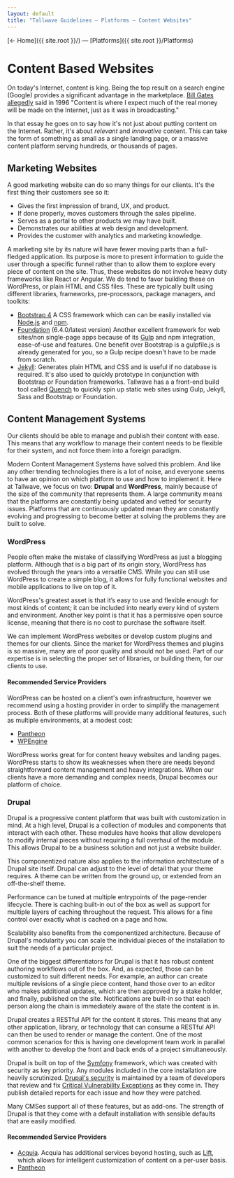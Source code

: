 ```yaml
---
layout: default
title: "Tallwave Guidelines — Platforms — Content Websites"
---
```


[&larr; Home]({{ site.root }}/) &mdash; [Platforms]({{ site.root }}/Platforms)

# Content Based Websites

On today's Internet, content is king. Being the top result on a search engine (Google) provides a significant advantage in the marketplace. [Bill Gates allegedly](https://www.craigbailey.net/content-is-king-by-bill-gates/) said in 1996 "Content is where I expect much of the real money will be made on the Internet, just as it was in broadcasting."

In that essay he goes on to say how it's not just about putting content on the Internet. Rather, it's about *relevant* and *innovative* content. This can take the form of something as small as a single landing page, or a massive content platform serving hundreds, or thousands of pages.

## Marketing Websites

A good marketing website can do so many things for our clients. It's the first thing their customers see so it:

 * Gives the first impression of brand, UX, and product.
 * If done properly, moves customers through the sales pipeline.
 * Serves as a portal to other products we may have built.
 * Demonstrates our abilities at web design and development.
 * Provides the customer with analytics and marketing knowledge.

A marketing site by its nature will have fewer moving parts than a full-fledged application. Its purpose is more to present information to guide the user through a specific funnel rather than to allow them to explore every piece of content on the site. Thus, these websites do not involve heavy duty frameworks like React or Angular. We do tend to favor building these on WordPress, or plain HTML and CSS files. These are typically built using different libraries, frameworks, pre-processors, package managers, and toolkits:

 * [Bootstrap 4](https://v4-alpha.getbootstrap.com/) A CSS framework which can can be easily installed via [Node.js](https://nodejs.org/en/) and [npm](https://www.npmjs.com/).
 * [Foundation](http://foundation.zurb.com/sites/docs/) (6.4.0/latest version) Another excellent framework for web sites/non single-page apps because of its [Gulp](http://gulpjs.com/) and npm integration, ease-of-use and features. One benefit over Bootstrap is a gulpfile.js is already generated for you, so a Gulp recipe doesn't have to be made from scratch.
 * [Jekyll](https://jekyllrb.com/): Generates plain HTML and CSS and is useful if no database is required. It's also used to quickly prototype in conjunction with Bootstrap or Foundation frameworks. Tallwave has a a front-end build tool called [Quench](https://github.com/Tallwave/quench) to quickly spin up static web sites using Gulp, Jekyll, Sass and Bootstrap or Foundation.

## Content Management Systems

Our clients should be able to manage and publish their content with ease. This means that any workflow to manage their content needs to be flexible for their system, and not force them into a foreign paradigm.

Modern Content Management Systems have solved this problem. And like any other trending technologies there is a lot of noise, and everyone seems to have an opinion on which platform to use and how to implement it. Here at Tallwave, we focus on two: **Drupal** and **WordPress**, mainly because of the size of the community that represents them. A large community means that the platforms are constantly being updated and vetted for security issues. Platforms that are continuously updated mean they are constantly evolving and progressing to become better at solving the problems they are built to solve.

### WordPress

People often make the mistake of classifying WordPress as just a blogging platform. Although that is a big part of its origin story, WordPress has evolved through the years into a versatile CMS. While you can still use WordPress to create a simple blog, it allows for fully functional websites and mobile applications to live on top of it.

WordPress's greatest asset is that it’s easy to use and flexible enough for most kinds of content; it can be included into nearly every kind of system and environment. Another key point is that it has a permissive open source license, meaning that there is no cost to purchase the software itself. 

We can implement WordPress websites or develop custom plugins and themes for our clients. Since the market for WordPress themes and plugins is so massive, many are of poor quality and should not be used. Part of our expertise is in selecting the proper set of libraries, or building them, for our clients to use. 

#### Recommended Service Providers

WordPress can be hosted on a client's own infrastructure, however we recommend using a hosting provider in order to simplify the management process. Both of these platforms will provide many additional features, such as multiple environments, at a modest cost:

* [Pantheon](https://pantheon.io/)
* [WPEngine](https://wpengine.com/)

WordPress works great for for content heavy websites and landing pages. WordPress starts to show its weaknesses when there are needs beyond straightforward content management and heavy integrations. When our clients have a more demanding and complex needs, Drupal becomes our platform of choice.

### Drupal
Drupal is a progressive content platform that was built with customization in mind. At a high level, Drupal is a collection of modules and components that interact with each other. These modules have hooks that allow developers to modify internal pieces without requiring a full overhaul of the module. This allows Drupal to be a business solution and not just a website builder.

This componentized nature also applies to the information architecture of a Drupal site itself. Drupal can adjust to the level of detail that your theme requires. A theme can be written from the ground up, or extended from an off-the-shelf theme.

Performance can be tuned at multiple entrypoints of the page-render lifecycle. There is caching built-in out of the box as well as support for multiple layers of caching throughout the request. This allows for a fine control over exactly what is cached on a page and how.

Scalability also benefits from the componentized architecture. Because of Drupal's modularity you can scale the individual pieces of the installation to suit the needs of a particular project.

One of the biggest differentiators for Drupal is that it has robust content authoring workflows out of the box. And, as expected, those can be customized to suit different needs. For example, an author can create multiple revisions of a single piece content, hand those over to an editor who makes additional updates, which are then approved by a stake holder, and finally, published on the site. Notifications are built-in so that each person along the chain is immediately aware of the state the content is in.

Drupal creates a RESTful API for the content it stores. This means that any other application, library, or technology that can consume a RESTful API can then be used to render or manage the content. One of the most common scenarios for this is having one development team work in parallel with another to develop the front and back ends of a project simultaneously.

Drupal is built on top of the [Symfony](scalability) framework, which was created with security as key priority. Any modules included in the core installation are heavily scrutinized. [Drupal's security](https://www.drupal.org/documentation/is-drupal-secure) is maintained by a team of developers that review and fix [Critical Vulnerability Exceptions](https://www.cvedetails.com/vulnerability-list/vendor_id-1367/product_id-2387/Drupal-Drupal.html) as they come in. They publish detailed reports for each issue and how they were patched.

Many CMSes support all of these features, but as add-ons. The strength of Drupal is that they come with a default installation with sensible defaults that are easily modified.

#### Recommended Service Providers

* [Acquia](https://www.acquia.com). Acquia has additional services beyond hosting, such as [Lift](https://www.acquia.com/products-services/acquia-lift), which allows for intelligent customization of content on a per-user basis.
* [Pantheon](https://pantheon.io)
